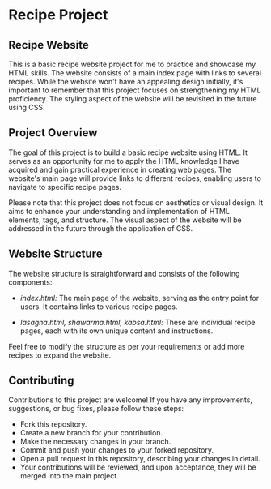 # Recipe Project

## Recipe Website
This is a basic recipe website project for me to practice and showcase my HTML skills. The website consists of a main index page with links to several recipes. While the website won't have an appealing design initially, it's important to remember that this project focuses on strengthening my HTML proficiency. The styling aspect of the website will be revisited in the future using CSS.

## Project Overview
The goal of this project is to build a basic recipe website using HTML. It serves as an opportunity for me to apply the HTML knowledge I have acquired and gain practical experience in creating web pages. The website's main page will provide links to different recipes, enabling users to navigate to specific recipe pages.

Please note that this project does not focus on aesthetics or visual design. It aims to enhance your understanding and implementation of HTML elements, tags, and structure. The visual aspect of the website will be addressed in the future through the application of CSS.

## Website Structure
The website structure is straightforward and consists of the following components:

- _index.html:_ The main page of the website, serving as the entry point for users. It contains links to various recipe pages.

- _lasagna.html, shawarma.html, kabsa.html:_ These are individual recipe pages, each with its own unique content and instructions.

Feel free to modify the structure as per your requirements or add more recipes to expand the website.

## Contributing
Contributions to this project are welcome! If you have any improvements, suggestions, or bug fixes, please follow these steps:

- Fork this repository.
- Create a new branch for your contribution.
- Make the necessary changes in your branch.
- Commit and push your changes to your forked repository.
- Open a pull request in this repository, describing your changes in detail.
- Your contributions will be reviewed, and upon acceptance, they will be merged into the main project.